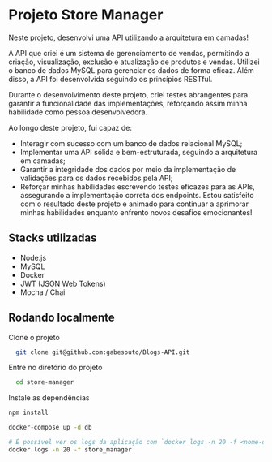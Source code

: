 
# Projeto Store Manager

Neste projeto, desenvolvi uma API utilizando a arquitetura em camadas!

A API que criei é um sistema de gerenciamento de vendas, permitindo a criação, visualização, exclusão e atualização de produtos e vendas. Utilizei o banco de dados MySQL para gerenciar os dados de forma eficaz. Além disso, a API foi desenvolvida seguindo os princípios RESTful.

Durante o desenvolvimento deste projeto, criei testes abrangentes para garantir a funcionalidade das implementações, reforçando assim minha habilidade como pessoa desenvolvedora.

Ao longo deste projeto, fui capaz de:

- Interagir com sucesso com um banco de dados relacional MySQL;
- Implementar uma API sólida e bem-estruturada, seguindo a arquitetura em camadas;
- Garantir a integridade dos dados por meio da implementação de  validações para os dados recebidos pela API;
- Reforçar minhas habilidades escrevendo testes eficazes para as APIs, assegurando a implementação correta dos endpoints.
Estou satisfeito com o resultado deste projeto e animado para continuar a aprimorar minhas habilidades enquanto enfrento novos desafios emocionantes!
## Stacks utilizadas



- Node.js
- MySQL
- Docker
- JWT (JSON Web Tokens)
- Mocha / Chai

## Rodando localmente

Clone o projeto

```bash
  git clone git@github.com:gabesouto/Blogs-API.git
```

Entre no diretório do projeto

```bash
  cd store-manager
```

Instale as dependências

```bash
npm install

```


```bash
docker-compose up -d db

# É possível ver os logs da aplicação com `docker logs -n 20 -f <nome-do-container>`
docker logs -n 20 -f store_manager
